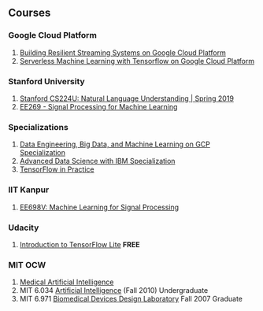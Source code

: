## Courses

### Google Cloud Platform
1. [Building Resilient Streaming Systems on Google Cloud Platform](https://www.coursera.org/learn/building-resilient-streaming-systems-gcp)
2. [Serverless Machine Learning with Tensorflow on Google Cloud Platform](https://www.coursera.org/learn/serverless-machine-learning-gcp?specialization=gcp-data-machine-learning)


### Stanford University
1. [Stanford CS224U: Natural Language Understanding | Spring 2019](https://www.youtube.com/playlist?list=PLoROMvodv4rObpMCir6rNNUlFAn56Js20)
2. [EE269 - Signal Processing for Machine Learning](http://web.stanford.edu/class/ee269/slides.html)

### Specializations
1. [Data Engineering, Big Data, and Machine Learning on GCP Specialization](https://www.coursera.org/specializations/gcp-data-machine-learning)
2. [Advanced Data Science with IBM Specialization](https://www.coursera.org/specializations/advanced-data-science-ibm)
3. [TensorFlow in Practice](https://www.coursera.org/specializations/tensorflow-in-practice?)


### IIT Kanpur

1. [EE698V: Machine Learning for Signal Processing](http://home.iitk.ac.in/~vipular/stuff/2019_MLSP.html)


### Udacity

1. [Introduction to TensorFlow Lite](https://mclick.udacity.com/z/4matukb1?uid=47e408a8-55a0-4174-9697-989a544028ac&mid=70a1489a-5e73-4ea0-a97f-8cffab9ae59d&ek=2019-10-16T16%3A21%3A32Z) **FREE**


### MIT OCW

1. [Medical Artificial Intelligence](https://ocw.mit.edu/courses/health-sciences-and-technology/hst-947-medical-artificial-intelligence-spring-2005/)
2. MIT 6.034 [Artificial Intelligence](https://ocw.mit.edu/courses/electrical-engineering-and-computer-science/6-034-artificial-intelligence-fall-2010/) (Fall 2010) Undergraduate
3. MIT 6.971 [Biomedical Devices Design Laboratory](https://ocw.mit.edu/courses/mechanical-engineering/2-996-biomedical-devices-design-laboratory-fall-2007/) Fall 2007 Graduate

